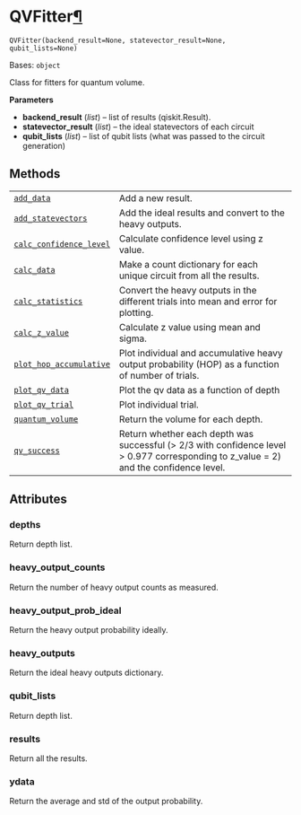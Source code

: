 # QVFitter[¶](#qvfitter "Permalink to this headline")

<span id="undefined" />

`QVFitter(backend_result=None, statevector_result=None, qubit_lists=None)`

Bases: `object`

Class for fitters for quantum volume.

**Parameters**

*   **backend\_result** (*list*) – list of results (qiskit.Result).
*   **statevector\_result** (*list*) – the ideal statevectors of each circuit
*   **qubit\_lists** (*list*) – list of qubit lists (what was passed to the circuit generation)

## Methods

|                                                                                                                                                                                                         |                                                                                                                                        |
| ------------------------------------------------------------------------------------------------------------------------------------------------------------------------------------------------------- | -------------------------------------------------------------------------------------------------------------------------------------- |
| [`add_data`](qiskit.ignis.verification.QVFitter.add_data#qiskit.ignis.verification.QVFitter.add_data "qiskit.ignis.verification.QVFitter.add_data")                                                     | Add a new result.                                                                                                                      |
| [`add_statevectors`](qiskit.ignis.verification.QVFitter.add_statevectors#qiskit.ignis.verification.QVFitter.add_statevectors "qiskit.ignis.verification.QVFitter.add_statevectors")                     | Add the ideal results and convert to the heavy outputs.                                                                                |
| [`calc_confidence_level`](qiskit.ignis.verification.QVFitter.calc_confidence_level#qiskit.ignis.verification.QVFitter.calc_confidence_level "qiskit.ignis.verification.QVFitter.calc_confidence_level") | Calculate confidence level using z value.                                                                                              |
| [`calc_data`](qiskit.ignis.verification.QVFitter.calc_data#qiskit.ignis.verification.QVFitter.calc_data "qiskit.ignis.verification.QVFitter.calc_data")                                                 | Make a count dictionary for each unique circuit from all the results.                                                                  |
| [`calc_statistics`](qiskit.ignis.verification.QVFitter.calc_statistics#qiskit.ignis.verification.QVFitter.calc_statistics "qiskit.ignis.verification.QVFitter.calc_statistics")                         | Convert the heavy outputs in the different trials into mean and error for plotting.                                                    |
| [`calc_z_value`](qiskit.ignis.verification.QVFitter.calc_z_value#qiskit.ignis.verification.QVFitter.calc_z_value "qiskit.ignis.verification.QVFitter.calc_z_value")                                     | Calculate z value using mean and sigma.                                                                                                |
| [`plot_hop_accumulative`](qiskit.ignis.verification.QVFitter.plot_hop_accumulative#qiskit.ignis.verification.QVFitter.plot_hop_accumulative "qiskit.ignis.verification.QVFitter.plot_hop_accumulative") | Plot individual and accumulative heavy output probability (HOP) as a function of number of trials.                                     |
| [`plot_qv_data`](qiskit.ignis.verification.QVFitter.plot_qv_data#qiskit.ignis.verification.QVFitter.plot_qv_data "qiskit.ignis.verification.QVFitter.plot_qv_data")                                     | Plot the qv data as a function of depth                                                                                                |
| [`plot_qv_trial`](qiskit.ignis.verification.QVFitter.plot_qv_trial#qiskit.ignis.verification.QVFitter.plot_qv_trial "qiskit.ignis.verification.QVFitter.plot_qv_trial")                                 | Plot individual trial.                                                                                                                 |
| [`quantum_volume`](qiskit.ignis.verification.QVFitter.quantum_volume#qiskit.ignis.verification.QVFitter.quantum_volume "qiskit.ignis.verification.QVFitter.quantum_volume")                             | Return the volume for each depth.                                                                                                      |
| [`qv_success`](qiskit.ignis.verification.QVFitter.qv_success#qiskit.ignis.verification.QVFitter.qv_success "qiskit.ignis.verification.QVFitter.qv_success")                                             | Return whether each depth was successful (> 2/3 with confidence level > 0.977 corresponding to z\_value = 2) and the confidence level. |

## Attributes

<span id="undefined" />

### depths

Return depth list.

<span id="undefined" />

### heavy\_output\_counts

Return the number of heavy output counts as measured.

<span id="undefined" />

### heavy\_output\_prob\_ideal

Return the heavy output probability ideally.

<span id="undefined" />

### heavy\_outputs

Return the ideal heavy outputs dictionary.

<span id="undefined" />

### qubit\_lists

Return depth list.

<span id="undefined" />

### results

Return all the results.

<span id="undefined" />

### ydata

Return the average and std of the output probability.
